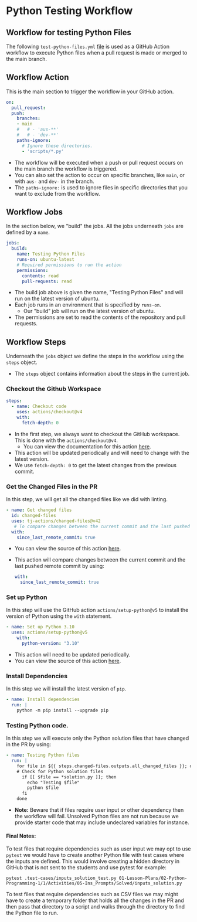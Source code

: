 # Python Testing Workflow

## Workflow for testing Python Files

The following `test-python-files.yml` [file](.github/workflows/test-python-files.yml) is used as a GitHub Action workflow to execute Python files when a pull request is made or merged to the main branch.

## Workflow Action

This is the main section to trigger the workflow in your GitHub action.

```yaml
on:
  pull_request:
  push:
    branches:
    - main
    #   # - 'aus-**'
    #   # - 'dev-**'
    paths-ignore:
      # Ignore these directories.
      - 'scripts/*.py'
```

* The workflow will be executed when a push or pull request occurs on the main branch the workflow is triggered.
* You can also set the action to occur on specific branches, like `main`, or with  `aus-` and `dev-` in the branch.
* The `paths-ignore:` is used to ignore files in specific directories that you want to exclude from the workflow.

## Workflow Jobs

In the section below, we "build" the jobs. All the jobs underneath `jobs` are defined by a `name`.

```yaml
jobs:
  build:
    name: Testing Python Files
    runs-on: ubuntu-latest
    # Required permissions to run the action
    permissions:
      contents: read
      pull-requests: read
```

* The build job above is given the name, "Testing Python Files" and will run on the latest version of ubuntu.
* Each job runs in an environment that is specified by `runs-on`.
    * Our "build" job will run on the latest version of ubuntu.
* The permissions are set to read the contents of the repository and pull requests.

## Workflow Steps

Underneath the `jobs` object we define the steps in the workflow using the `steps` object.
* The `steps` object  contains information about the steps in the current job.

### Checkout the Github Workspace

```yaml
steps:
  - name: Checkout code
    uses: actions/checkout@v4
    with:
      fetch-depth: 0
```

* In the first step, we always want to checkout the GitHub workspace. This is done with the `actions/checkout@v4`.
    * You can view the documentation for this action [here](https://github.com/actions/checkout).
* This action will be updated periodically and will need to change with the latest version.
* We use `fetch-depth: 0` to get the latest changes from the previous commit.

### Get the Changed Files in the PR

In this step, we will get all the changed files like we did with linting.

```yaml
- name: Get changed files
  id: changed-files
  uses: tj-actions/changed-files@v42
   # To compare changes between the current commit and the last pushed remote commit set `since_last_remote_commit: true`. e.g
  with:
    since_last_remote_commit: true
```

* You can view the source of this action [here](https://github.com/tj-actions/changed-files).
* This action will compare changes between the current commit and the last pushed remote commit by using:

    ```yaml
    with:
      since_last_remote_commit: true
    ```

### Set up Python

In this step will use the GitHub action `actions/setup-python@v5` to install the version of Python using the `with` statement.

```yaml
- name: Set up Python 3.10
  uses: actions/setup-python@v5
    with:
      python-version: "3.10"
```


* This action will need to be updated periodically.
* You can view the source of this action [here](https://github.com/actions/setup-python).

### Install Dependencies

In this step we will install the latest version of `pip`.

```yaml
- name: Install dependencies
  run: |
    python -m pip install --upgrade pip
```


### Testing Python code.

In this step we will execute only the Python solution files that have changed in the PR by using:

```yaml
- name: Testing Python files
  run: |
    for file in ${{ steps.changed-files.outputs.all_changed_files }}; do
    # Check for Python solution files
      if [[ $file == *solution.py ]]; then
        echo "Testing $file"
        python $file
      fi
    done
```

* **Note:** Beware that if files require user input or other dependency then the workflow will fail. Unsolved Python files are not run because we provide starter code that may include undeclared variables for instance.


#### Final Notes:

To test files that require dependencies such as user input we may opt to use `pytest` we would have to create another Python file with test cases where the inputs are defined. This would involve creating a hidden directory in GitHub that is not sent to the students and use pytest for example:

`pytest .test-cases/inputs_solution_test.py 01-Lesson-Plans/02-Python-Programming-1/1/Activities/05-Ins_Prompts/Solved/inputs_solution.py`


To test files that require dependencies such as CSV files we may might have to create a temporary folder that holds all the changes in the PR and then pass that directory to a script and walks through the directory to find the Python file to run.
